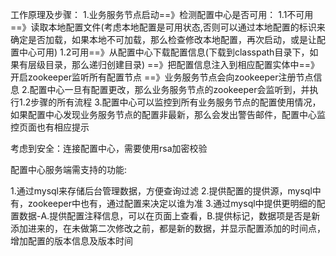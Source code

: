 工作原理及步骤：
1.业务服务节点启动==》检测配置中心是否可用：
1.1不可用==》读取本地配置文件(考虑本地配置是可用状态,否则可以通过本地配置的标识来确定是否加载，如果本地不可加载，那么检查修改本地配置，再次启动，或是让配置中心可用)
1.2可用==》从配置中心下载配置信息(下载到classpath目录下，如果有层级目录，那么递归创建目录)
==》把配置信息注入到相应配置实体中==》开启zookeeper监听所有配置节点
==》业务服务节点会向zookeeper注册节点信息
2.配置中心一旦有配置更改，那么业务服务节点的zookeeper会监听到，并执行1.2步骤的所有流程
3.配置中心可以监控到所有业务服务节点的配置使用情况，如果配置中心发现业务服务节点的配置非最新，那么会发出警告邮件，配置中心监控页面也有相应提示


考虑到安全：连接配置中心，需要使用rsa加密校验


配置中心服务端需支持的功能:

1.通过mysql来存储后台管理数据，方便查询过滤
2.提供配置的提供源，mysql中有，zookeeper中也有，通过配置来决定以谁为准
3.通过mysql中提供更明细的配置数据-A.提供配置注释信息，可以在页面上查看，B.提供标记，数据项是否是新添加进来的，在未做第二次修改之前，都是新的数据，并显示配置添加的时间点，增加配置的版本信息及版本时间